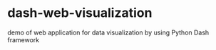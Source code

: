 # dash-web-visualization
demo of web application for data visualization by using Python Dash framework
